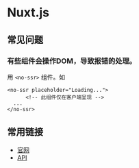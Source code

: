 # Nuxt.js
## 常见问题
### 有些组件会操作DOM，导致报错的处理。
用 `<no-ssr>` 组件。如
```
<no-ssr placeholder="Loading...">
      <!-- 此组件仅在客户端呈现 -->
  ...
</no-ssr>
```

## 常用链接
* [官网](https://nuxtjs.org/)
* [API](https://nuxtjs.org/api)